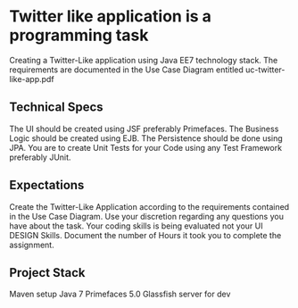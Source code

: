 # Twitter like application is a programming task

Creating a Twitter-Like application using Java EE7 technology stack. The requirements are documented in the Use Case Diagram entitled uc-twitter-like-app.pdf

Technical Specs
------------------
The UI should be created using JSF preferably Primefaces.
The Business Logic should be created using EJB.
The Persistence should be done using JPA.
You are to create Unit Tests for your Code using any Test Framework preferably JUnit.

Expectations
-------------
Create the Twitter-Like Application according to the requirements contained in the Use Case Diagram.
Use your discretion regarding any questions you have about the task.
Your coding skills is being evaluated not your UI DESIGN Skills. 
Document the number of Hours it took you to complete the assignment.



Project Stack
--------------
Maven setup
Java 7
Primefaces 5.0
Glassfish server for dev